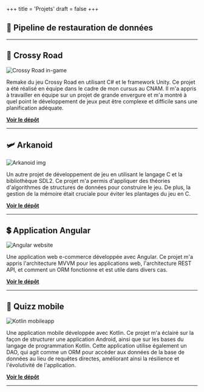 +++
title = 'Projets'
draft = false
+++

## 🚀 Pipeline de restauration de données

---

## 🐔 Crossy Road
![Crossy Road in-game](/project-img/Crossy-Road-Starting.png)

Remake du jeu Crossy Road en utilisant C# et le framework Unity. Ce projet a été réalisé en équipe dans le cadre de mon cursus au CNAM. Il m'a appris à travailler en équipe sur un projet de grande envergure et m'a montré à quel point le développement de jeux peut être complexe et difficile sans une planification adéquate.

[**Voir le dépôt**](https://gitlab.com/WRKT/crossy-road)

---

## 🛩️ Arkanoid
![Arkanoid img](/project-img/Arkanoid.png)

Un autre projet de développement de jeu en utilisant le langage C et la bibliothèque SDL2. Ce projet m'a permis d'appliquer des théories d'algorithmes de structures de données pour construire le jeu. De plus, la gestion de la mémoire était cruciale pour éviter les plantages du jeu en C.

[**Voir le dépôt**](https://gitlab.com/WRKT/Arkanoid)

---

## 💲 Application Angular
![Angular website](/project-img/angular-webapp.png)

Une application web e-commerce développée avec Angular. Ce projet m'a appris l'architecture MVVM pour les applications web, l'architecture REST API, et comment un ORM fonctionne et est utile dans divers cas.

[**Voir le dépôt**](https://gitlab.com/WRKT/projet-angular)

---

## 📱 Quizz mobile 
![Kotlin mobileapp](/project-img/kotlin-mobileapp.png)

Une application mobile développée avec Kotlin. Ce projet m'a éclairé sur la façon de structurer une application Android, ainsi que sur les bases du langage de programmation Kotlin. Cette application utilise également un DAO, qui agit comme un ORM pour accéder aux données de la base de données au lieu de requêtes directes, améliorant ainsi la résilience et l'évolutivité de l'application.

[**Voir le dépôt**](https://gitlab.com/WRKT/tp-kotlin)

---
